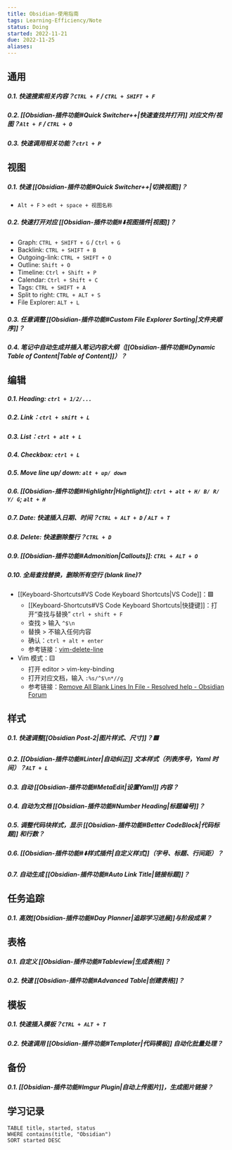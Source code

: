 ```yaml
---
title: Obsidian-使用指南
tags: Learning-Efficiency/Note
status: Doing
started: 2022-11-21
due: 2022-11-25
aliases: 
---
```

## 通用
##### 0.1. 快速搜索相关内容？`CTRL + F` / `CTRL + SHIFT + F`
##### 0.2. [[Obsidian-插件功能#Quick Switcher++|快速查找并打开]] 对应文件/视图？`Alt + F` / `CTRL + O`
##### 0.3. 快速调用相关功能？`ctrl + P`
## 视图
##### 0.1. 快速 [[Obsidian-插件功能#Quick Switcher++|切换视图]]？
- `Alt + F` > `edt + space + 视图名称`
##### 0.2. 快速打开对应 [[Obsidian-插件功能#⬇️视图插件|视图]]？
- Graph: `CTRL + SHIFT + G` / `Ctrl + G`
- Backlink: `CTRL + SHIFT + B` 
- Outgoing-link: `CTRL + SHIFT + O` 
- Outline: `Shift + O` 
- Timeline: `Ctrl + Shift + P`
- Calendar: `Ctrl + Shift + C`
- Tags: `CTRL + SHIFT + A`
- Split to right: `CTRL + ALT + S`
- File Explorer: `ALT + L` 
##### 0.3. 任意调整 [[Obsidian-插件功能#Custom File Explorer Sorting|文件夹顺序]]？
##### 0.4. 笔记中自动生成并插入笔记内容大纲（[[Obsidian-插件功能#Dynamic Table of Content|Table of Content]]）？
## 编辑
##### 0.1. Heading: `ctrl + 1/2/...`
##### 0.2. Link：`ctrl + shift + L`
##### 0.3. List：`ctrl + alt + L`
##### 0.4. Checkbox: `ctrl + L`
##### 0.5. Move line up/ down: `alt + up/ down`
##### 0.6. [[Obsidian-插件功能#Highlightr|Hightlight]]: `ctrl + alt + H/ B/ R/ Y/ G`; `alt + H`
##### 0.7. Date: 快速插入日期、时间？`CTRL + ALT + D` / `ALT + T`
##### 0.8. Delete: 快速删除整行？`CTRL + D`
##### 0.9. [[Obsidian-插件功能#Admonition|Callouts]]: `CTRL + ALT + O`
##### 0.10. 全局查找替换，删除所有空行 (blank line)?
- [[Keyboard-Shortcuts#VS Code Keyboard Shortcuts|VS Code]]：🟩
	- [[Keyboard-Shortcuts#VS Code Keyboard Shortcuts|快捷键]]：打开“查找与替换” `ctrl + shift + F`
	- 查找 > 输入 `^$\n`
	- 替换 > 不输入任何内容
	- 确认：`ctrl + alt + enter`
	- 参考链接：[vim-delete-line](https://linuxize.com/post/vim-delete-line/)
- Vim 模式：🟨
	- 打开 editor > vim-key-binding
	- 打开对应文档，输入 `:%s/^$\n*//g`
	- 参考链接：[Remove All Blank Lines In File - Resolved help - Obsidian Forum](https://forum.obsidian.md/t/remove-all-blank-lines-in-file/35082)
## 样式
##### 0.1. 快速调整[[Obsidian Post-2|图片样式、尺寸]]？🟩
##### 0.2. [[Obsidian-插件功能#Linter|自动纠正]] 文本样式（列表序号，Yaml 时间）？`ALT + L`
##### 0.3. 自动 [[Obsidian-插件功能#MetaEdit|设置Yaml]] 内容？
##### 0.4. 自动为文档 [[Obsidian-插件功能#Number Heading|标题编号]]？
##### 0.5. 调整代码块样式，显示 [[Obsidian-插件功能#Better CodeBlock|代码标题]] 和行数？
##### 0.6. [[Obsidian-插件功能#⬇️样式插件|自定义样式]]（字号、标题、行间距）？
##### 0.7. 自动生成 [[Obsidian-插件功能#Auto Link Title|链接标题]]？
## 任务追踪
##### 0.1. 高效[[Obsidian-插件功能#Day Planner|追踪学习进展]]与阶段成果？
## 表格
##### 0.1. 自定义 [[Obsidian-插件功能#Tableview|生成表格]]？
##### 0.2. 快速 [[Obsidian-插件功能#Advanced Table|创建表格]]？
## 模板
##### 0.1. 快速插入模板？`CTRL + ALT + T`
##### 0.2. 快速调用 [[Obsidian-插件功能#Templater|代码模板]] 自动化批量处理？
## 备份
##### 0.1. [[Obsidian-插件功能#Imgur Plugin|自动上传图片]]，生成图片链接？

## 学习记录

```dataview
TABLE title, started, status
WHERE contains(title, "Obsidian")
SORT started DESC
```